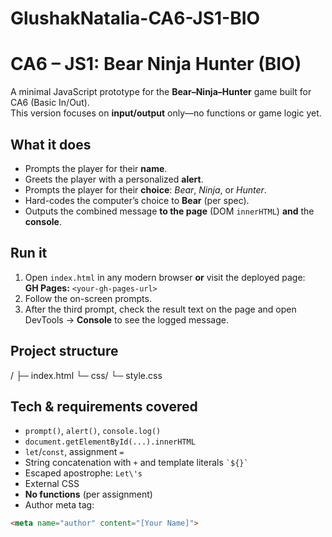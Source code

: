 # GlushakNatalia-CA6-JS1-BIO

# CA6 – JS1: Bear Ninja Hunter (BIO)

A minimal JavaScript prototype for the **Bear–Ninja–Hunter** game built for CA6 (Basic In/Out).  
This version focuses on **input/output** only—no functions or game logic yet.

## What it does
- Prompts the player for their **name**.
- Greets the player with a personalized **alert**.
- Prompts the player for their **choice**: *Bear*, *Ninja*, or *Hunter*.
- Hard-codes the computer’s choice to **Bear** (per spec).
- Outputs the combined message **to the page** (DOM `innerHTML`) **and** the **console**.

## Run it
1. Open `index.html` in any modern browser **or** visit the deployed page:  
   **GH Pages:** `<your-gh-pages-url>`
2. Follow the on-screen prompts.  
3. After the third prompt, check the result text on the page and open DevTools → **Console** to see the logged message.

## Project structure
/
├─ index.html
└─ css/
└─ style.css

## Tech & requirements covered
- `prompt()`, `alert()`, `console.log()`
- `document.getElementById(...).innerHTML`
- `let`/`const`, assignment `=`
- String concatenation with `+` and template literals `` `${}` ``
- Escaped apostrophe: `Let\'s`
- External CSS
- **No functions** (per assignment)
- Author meta tag:
```html
<meta name="author" content="[Your Name]">
